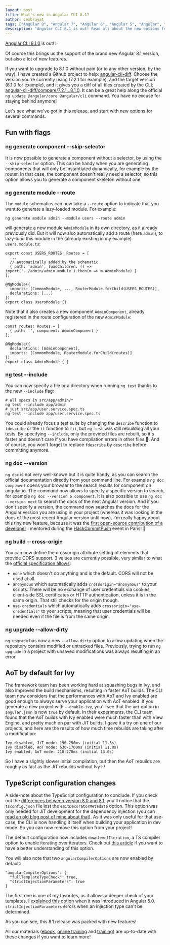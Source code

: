 ```yaml
---
layout: post
title: What's new in Angular CLI 8.1?
author: cexbrayat
tags: ["Angular 8", "Angular 7", "Angular 6", "Angular 5", "Angular", "Angular 2", "Angular 4", "Angular CLI"]
description: "Angular CLI 8.1 is out! Read all about the new options for several commands and changes in the default configuration!"
---
```


[Angular CLI 8.1.0](https://github.com/angular/angular-cli/releases/tag/v8.1.0) is out!✨

Of course this brings us the support of the brand new Angular 8.1 version,
but also a lot of new features.

If you want to upgrade to 8.1.0 without pain (or to any other version, by the way), I have created a Github project to help: [angular-cli-diff](https://github.com/cexbrayat/angular-cli-diff). Choose the version you're currently using (7.2.1 for example), and the target version (8.1.0 for example), and it gives you a diff of all files created by the CLI: [angular-cli-diff/compare/7.2.1...8.1.0](https://github.com/cexbrayat/angular-cli-diff/compare/7.2.1...8.1.0).
It can be a great help along the official `ng update @angular/core @angular/cli` command.
You have no excuse for staying behind anymore!

Let's see what we've got in this release,
and start with new options for several commands.

## Fun with flags

### ng generate component --skip-selector

It is now possible to generate a component without a selector,
by using the `--skip-selector` option.
This can be handy when you are generating components
that will only be instantiated dynamically,
for example by the router.
In that case, the component doesn't really need a selector,
so this option allows you to generate a component skeleton without one.

### ng generate module --route

The `module` schematics can now take a `--route` option to indicate
that you want to generate a lazy-loaded module.
For example:

    ng generate module admin --module users --route admin

will generate a new module `AdminModule` in its own directory,
as it already previously did.
But it will now also automatically add a route (here `admin`),
to lazy-load this module in the (already existing in my example) `users.module.ts`:

    export const USERS_ROUTES: Routes = [
      ...
      // automatically added by the schematic
      { path: 'admin', loadChildren: () => import('../admin/admin.module').then(m => m.AdminModule) }
    ];

    @NgModule({
      imports: [CommonModule, ..., RouterModule.forChild(USERS_ROUTES)],
      declarations: [...]
    })
    export class UsersModule {}

Note that it also creates a new component `AdminComponent`,
already registered in the route configuration of the new `AdminModule`:

    const routes: Routes = [
      { path: '', component: AdminComponent }
    ];

    @NgModule({
      declarations: [AdminComponent],
      imports: [CommonModule, RouterModule.forChild(routes)]
    })
    export class AdminModule { }

### ng test --include

You can now specify a file or a directory when running `ng test`
thanks to the new `--include` flag:

    # all specs in src/app/admin/*
    ng test --include app/admin
    # just src/app/user.service.spec.ts
    ng test --include app/user.service.spec.ts

You could already focus a test suite by changing the `describe`
function to `fdescribe` or the `it` function to  `fit`,
but `ng test` was still rebuilding all your tests.
By specifying `--include`, only the provided files are rebuilt,
so it's faster and doesn't care if you have compilation errors in other files 🌈.
And of course, you won't forget to replace `fdescribe`
by `describe` before committing anymore.

### ng doc --version

`ng doc` is not very well-known but it is quite handy,
as you can search the official documentation directly from your command line.
For example `ng doc component` opens your browser to the search results for component
on angular.io.
The command now allows to specify a specific version to search,
for example `ng doc --version 6 component`.
It is also possible to use `ng doc --version next`
to search the docs of the next Angular version.
And if you don't specify a version,
the command now searches the docs for the Angular version you are using in your project
(whereas it was looking in the docs of the most recent Angular version until now).
I'm really happy about this tiny new feature,
because it was the [first open-source contribution of a developer](https://github.com/angular/angular-cli/pull/14788)
I mentored during the [HackCommitPush](http://hack-commit-pu.sh/) event in Paris! 🚀

### ng build --cross-origin

You can now define the crossorigin attribute setting of elements that provide CORS support.
3 values are currently possible, very similar to what the
[official specification allows](https://developer.mozilla.org/en-US/docs/Web/HTML/CORS_settings_attributes):
- `none` which doesn't do anything and is the default. CORS will not be used at all.
- `anonymous` which automatically adds `crossorigin="anonymous"` to your scripts. There will be no exchange of user credentials via cookies, client-side SSL certificates or HTTP authentication, unless it is in the same origin. That still checks for the origin though.
- `use-credentials` which automatically adds `crossorigin="use-credentials"` to your scripts,
meaning that user credentials will be needed even if the file is from the same origin.

### ng upgrade --allow-dirty

`ng upgrade` has now a new `--allow-dirty` option
to allow updating when the repository contains modified or untracked files.
Previously, trying to run `ng upgrade` in a project with unsaved modifications
was always resulting in an error.

## AoT by default for Ivy

The framework team has been working hard at squashing bugs in Ivy,
and also improved the build mechanisms,
resulting in faster AoT builds.
The CLI team now considers that the performances with AoT and Ivy enabled
are good enough to always serve your application with AoT enabled.
If you generate a new project with `--enable-ivy`,
you'll see that the `aot` option in `angular.json`
is now `true` by default.
In their experiments, the CLI team found that the AoT builds with Ivy enabled
were much faster than with View Engine,
and pretty much on par with JiT builds.
I gave it a try on one of our projects,
and here are the results of how much time rebuilds are taking after a modification:

    Ivy disabled, JiT mode: 190-250ms (initial 11.5s)
    Ivy disabled, AoT mode: 630-1700ms (initial 11.8s)
    Ivy enabled, AoT mode: 210-270ms (initial 13.0s)

So I have a slightly slower initial compilation,
but then the AoT rebuilds are roughly as fast as the JiT rebuilds without Ivy✨!

## TypeScript configuration changes

A side-note about the TypeScript configuration to conclude.
If you check out the
[differences between version 8.0 and 8.1](https://github.com/cexbrayat/angular-cli-diff/compare/8.0.0...8.1.0),
you'll notice that the `tsconfig.json` file lost the `emitDecoratorMetadata` option.
This option was only needed for JiT development
for the dependency injection (you can [read an old blog post of mine about that](/2016/12/08/angular-injectable)).
As it was only useful for that use-case,
the CLI is now handling it itself when building your application in dev mode.
So you can now remove this option from your project!

The default configuration now includes `downlevelIteration`,
a TS compiler option to enable iterating over iterators.
Check out [this article](https://mariusschulz.com/blog/typescript-2-3-downlevel-iteration-for-es3-es5)
if you want to have a better understanding of this option.

You will also note that two `angularCompilerOptions` are now enabled by default:

    "angularCompilerOptions": {
      "fullTemplateTypeCheck": true,
      "strictInjectionParameters": true
    }

The first one is one of my favorites,
as it allows a deeper check of your templates.
I [explained this option](/2017/11/02/what-is-new-angular-5)
when it was introduced in Angular 5.0.
`strictInjectionParameters` errors when an injection type can't be determined.

As you can see, this 8.1 release was packed with new features!

All our materials ([ebook](https://books.ninja-squad.com/angular), [online training](https://angular-exercises.ninja-squad.com/) and [training](https://ninja-squad.com/training/angular)) are up-to-date with these changes if you want to learn more!
